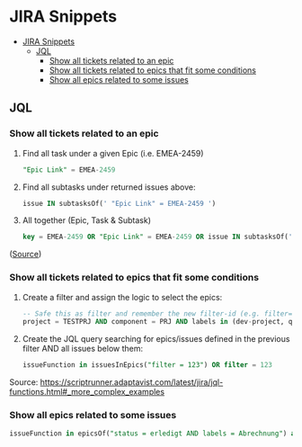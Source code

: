 # JIRA Snippets

- [JIRA Snippets](#jira-snippets)
  - [JQL](#jql)
    - [Show all tickets related to an epic](#show-all-tickets-related-to-an-epic)
    - [Show all tickets related to epics that fit some conditions](#show-all-tickets-related-to-epics-that-fit-some-conditions)
    - [Show all epics related to some issues](#show-all-epics-related-to-some-issues)

## JQL

### Show all tickets related to an epic

1. Find all task under a given Epic (i.e. EMEA-2459)

    ```sql
    "Epic Link" = EMEA-2459
    ```

2. Find all subtasks under returned issues above:

    ```sql
    issue IN subtasksOf(' "Epic Link" = EMEA-2459 ')
    ```

3. All together (Epic, Task & Subtask)

    ```sql
    key = EMEA-2459 OR "Epic Link" = EMEA-2459 OR issue IN subtasksOf(' "Epic Link" = EMEA-2459 ')
    ```

([Source](https://community.atlassian.com/t5/Jira-Software-questions/JQL-to-show-all-issues-and-subtasks-in-an-epic/qaq-p/1432325#M88404))

### Show all tickets related to epics that fit some conditions

1. Create a filter and assign the logic to select the epics:

    ```sql
    -- Safe this as filter and remember the new filter-id (e.g. filter=123)
    project = TESTPRJ AND component = PRJ AND labels in (dev-project, qs-projekt)
    ```

2. Create the JQL query searching for epics/issues defined in the previous filter AND all issues below them:

    ```sql
    issueFunction in issuesInEpics("filter = 123") OR filter = 123
    ```

Source: <https://scriptrunner.adaptavist.com/latest/jira/jql-functions.html#_more_complex_examples>

### Show all epics related to some issues

```sql
issueFunction in epicsOf("status = erledigt AND labels = Abrechnung") and component = CTP
```
